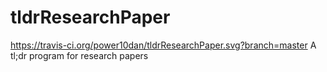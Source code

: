 # tldrResearchPaper
https://travis-ci.org/power10dan/tldrResearchPaper.svg?branch=master
A tl;dr program for research papers
